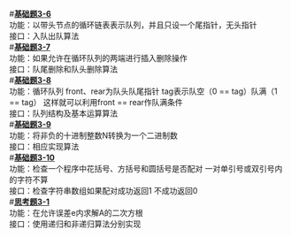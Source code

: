 #[**基础题3-6**](https://github.com/826395862/Data-Structure-and-Algorithmic-Training/tree/master/chapter_3/src)  
功能：以带头节点的循环链表表示队列，并且只设一个尾指针，无头指针  
接口：入队出队算法  
#[**基础题3-7**](https://github.com/826395862/Data-Structure-and-Algorithmic-Training/tree/master/chapter_3/src)  
功能：如果允许在循环队列的两端进行插入删除操作  
接口：队尾删除和队头删除算法  
#[**基础题3-8**](https://github.com/826395862/Data-Structure-and-Algorithmic-Training/tree/master/chapter_3/src)  
功能：循环队列 front、rear为队头队尾指针 tag表示队空（0 == tag）队满（1 == tag） 这样就可以利用front == rear作队满条件  
接口：队列结构及基本运算算法  
#[**基础题3-9**](https://github.com/826395862/Data-Structure-and-Algorithmic-Training/tree/master/chapter_3/src)  
功能：将非负的十进制整数N转换为一个二进制数  
接口：相应实现算法  
#[**基础题3-10**](https://github.com/826395862/Data-Structure-and-Algorithmic-Training/tree/master/chapter_3/src)  
功能：检查一个程序中花括号、方括号和圆括号是否配对 一对单引号或双引号内的字符不算  
接口：检查字符串数组如果配对成功返回1 不成功返回0  
#[**思考题3-1**](https://github.com/826395862/Data-Structure-and-Algorithmic-Training/tree/master/chapter_3/src)  
功能：在允许误差e内求解A的二次方根  
接口：使用递归和非递归算法分别实现
